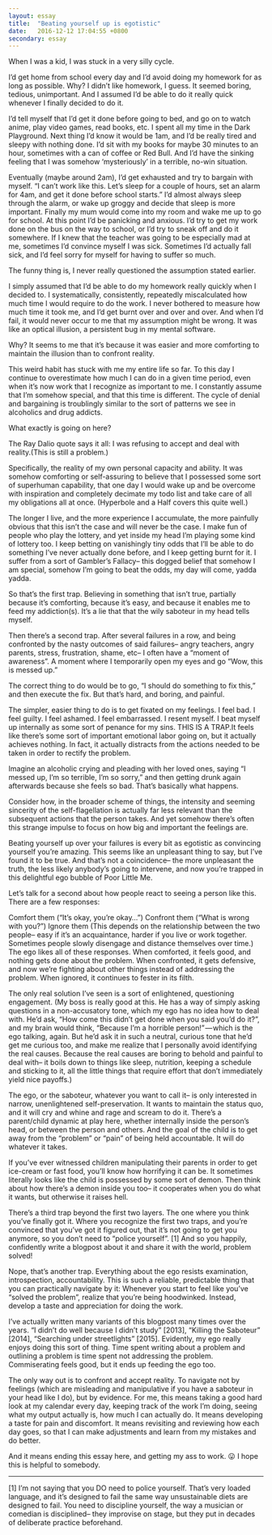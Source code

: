 ```yaml
---
layout: essay
title:  "Beating yourself up is egotistic"
date:   2016-12-12 17:04:55 +0800
secondary: essay
---
```

When I was a kid, I was stuck in a very silly cycle.

I’d get home from school every day and I’d avoid doing my homework for as long as possible. Why? I didn’t like homework, I guess. It seemed boring, tedious, unimportant. And I assumed I’d be able to do it really quick whenever I finally decided to do it.

I’d tell myself that I’d get it done before going to bed, and go on to watch anime, play video games, read books, etc. I spent all my time in the Dark Playground. Next thing I’d know it would be 1am, and I’d be really tired and sleepy with nothing done. I’d sit with my books for maybe 30 minutes to an hour, sometimes with a can of coffee or Red Bull. And I’d have the sinking feeling that I was somehow ‘mysteriously’ in a terrible, no-win situation.

Eventually (maybe around 2am), I’d get exhausted and try to bargain with myself. “I can’t work like this. Let’s sleep for a couple of hours, set an alarm for 4am, and get it done before school starts.” I’d almost always sleep through the alarm, or wake up groggy and decide that sleep is more important. Finally my mum would come into my room and wake me up to go for school. At this point I’d be panicking and anxious. I’d try to get my work done on the bus on the way to school, or I’d try to sneak off and do it somewhere. If I knew that the teacher was going to be especially mad at me, sometimes I’d convince myself I was sick. Sometimes I’d actually fall sick, and I’d feel sorry for myself for having to suffer so much.

The funny thing is, I never really questioned the assumption stated earlier.

I simply assumed that I’d be able to do my homework really quickly when I decided to. I systematically, consistently, repeatedly miscalculated how much time I would require to do the work. I never bothered to measure how much time it took me, and I’d get burnt over and over and over. And when I’d fail, it would never occur to me that my assumption might be wrong. It was like an optical illusion, a persistent bug in my mental software.

Why? It seems to me that it’s because it was easier and more comforting to maintain the illusion than to confront reality.

This weird habit has stuck with me my entire life so far. To this day I continue to overestimate how much I can do in a given time period, even when it’s now work that I recognize as important to me. I constantly assume that I’m somehow special, and that this time is different. The cycle of denial and bargaining is troublingly similar to the sort of patterns we see in alcoholics and drug addicts.

What exactly is going on here?

The Ray Dalio quote says it all: I was refusing to accept and deal with reality.(This is still a problem.)

Specifically, the reality of my own personal capacity and ability. It was somehow comforting or self-assuring to believe that I possessed some sort of superhuman capability, that one day I would wake up and be overcome with inspiration and completely decimate my todo list and take care of all my obligations all at once. (Hyperbole and a Half covers this quite well.)

The longer I live, and the more experience I accumulate, the more painfully obvious that this isn’t the case and will never be the case. I make fun of people who play the lottery, and yet inside my head I’m playing some kind of lottery too. I keep betting on vanishingly tiny odds that I’ll be able to do something I’ve never actually done before, and I keep getting burnt for it. I suffer from a sort of Gambler’s Fallacy– this dogged belief that somehow I am special, somehow I’m going to beat the odds, my day will come, yadda yadda.

So that’s the first trap. Believing in something that isn’t true, partially because it’s comforting, because it’s easy, and because it enables me to feed my addiction(s). It’s a lie that that the wily saboteur in my head tells myself.

Then there’s a second trap. After several failures in a row, and being confronted by the nasty outcomes of said failures– angry teachers, angry parents, stress, frustration, shame, etc– I often have a “moment of awareness”. A moment where I temporarily open my eyes and go “Wow, this is messed up.”

The correct thing to do would be to go, “I should do something to fix this,” and then execute the fix. But that’s hard, and boring, and painful.

The simpler, easier thing to do is to get fixated on my feelings. I feel bad. I feel guilty. I feel ashamed. I feel embarrassed. I resent myself. I beat myself up internally as some sort of penance for my sins. THIS IS A TRAP.It feels like there’s some sort of important emotional labor going on, but it actually achieves nothing. In fact, it actually distracts from the actions needed to be taken in order to rectify the problem.

Imagine an alcoholic crying and pleading with her loved ones, saying “I messed up, I’m so terrible, I’m so sorry,” and then getting drunk again afterwards because she feels so bad. That’s basically what happens.

Consider how, in the broader scheme of things, the intensity and seeming sincerity of the self-flagellation is actually far less relevant than the subsequent actions that the person takes. And yet somehow there’s often this strange impulse to focus on how big and important the feelings are.

Beating yourself up over your failures is every bit as egotistic as convincing yourself you’re amazing. This seems like an unpleasant thing to say, but I’ve found it to be true. And that’s not a coincidence– the more unpleasant the truth, the less likely anybody’s going to intervene, and now you’re trapped in this delightful ego bubble of Poor Little Me.

Let’s talk for a second about how people react to seeing a person like this. There are a few responses:

Comfort them (“It’s okay, you’re okay…”)
Confront them (“What is wrong with you?”)
Ignore them (This depends on the relationship between the two people– easy if it’s an acquaintance, harder if you live or work together. Sometimes people slowly disengage and distance themselves over time.)
The ego likes all of these responses. When comforted, it feels good, and nothing gets done about the problem. When confronted, it gets defensive, and now we’re fighting about other things instead of addressing the problem. When ignored, it continues to fester in its filth.

The only real solution I’ve seen is a sort of enlightened, questioning engagement. (My boss is really good at this. He has a way of simply asking questions in a non-accusatory tone, which my ego has no idea how to deal with. He’d ask, “How come this didn’t get done when you said you’d do it?”, and my brain would think, “Because I’m a horrible person!” — which is the ego talking, again. But he’d ask it in such a neutral, curious tone that he’d get me curious too, and make me realize that I personally avoid identifying the real causes. Because the real causes are boring to behold and painful to deal with– it boils down to things like sleep, nutrition, keeping a schedule and sticking to it, all the little things that require effort that don’t immediately yield nice payoffs.)

The ego, or the saboteur, whatever you want to call it– is only interested in narrow, unenlightened self-preservation. It wants to maintain the status quo, and it will cry and whine and rage and scream to do it. There’s a parent/child dynamic at play here, whether internally inside the person’s head, or between the person and others. And the goal of the child is to get away from the “problem” or “pain” of being held accountable. It will do whatever it takes.

If you’ve ever witnessed children manipulating their parents in order to get ice-cream or fast food, you’ll know how horrifying it can be. It sometimes literally looks like the child is possessed by some sort of demon. Then think about how there’s a demon inside you too– it cooperates when you do what it wants, but otherwise it raises hell.

There’s a third trap beyond the first two layers. The one where you think you’ve finally got it. Where you recognize the first two traps, and you’re convinced that you’ve got it figured out, that it’s not going to get you anymore, so you don’t need to “police yourself”. [1] And so you happily, confidently write a blogpost about it and share it with the world, problem solved!

Nope, that’s another trap. Everything about the ego resists examination, introspection, accountability. This is such a reliable, predictable thing that you can practically navigate by it: Whenever you start to feel like you’ve “solved the problem”, realize that you’re being hoodwinked. Instead, develop a taste and appreciation for doing the work.

I’ve actually written many variants of this blogpost many times over the years. “I didn’t do well because I didn’t study” [2013], “Killing the Saboteur” [2014], “Searching under streetlights” [2015]. Evidently, my ego really enjoys doing this sort of thing. Time spent writing about a problem and outlining a problem is time spent not addressing the problem. Commiserating feels good, but it ends up feeding the ego too.

The only way out is to confront and accept reality. To navigate not by feelings (which are misleading and manipulative if you have a saboteur in your head like I do), but by evidence. For me, this means taking a good hard look at my calendar every day, keeping track of the work I’m doing, seeing what my output actually is, how much I can actually do. It means developing a taste for pain and discomfort. It means revisiting and reviewing how each day goes, so that I can make adjustments and learn from my mistakes and do better.

And it means ending this essay here, and getting my ass to work. 😛 I hope this is helpful to somebody.

_____

[1] I’m not saying that you DO need to police yourself. That’s very loaded language, and it’s designed to fail the same way unsustainable diets are designed to fail. You need to discipline yourself, the way a musician or comedian is disciplined– they improvise on stage, but they put in decades of deliberate practice beforehand.
